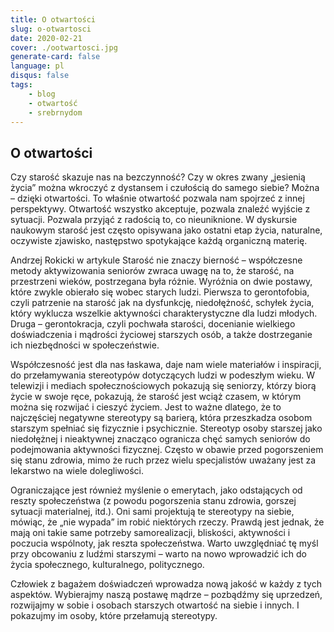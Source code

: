 ```yaml
---
title: O otwartości
slug: o-otwartosci
date: 2020-02-21
cover: ./ootwartosci.jpg
generate-card: false
language: pl
disqus: false
tags:
    - blog
    - otwartość
    - srebrnydom
---
```


## O otwartości

Czy starość skazuje nas na bezczynność? Czy w okres zwany „jesienią życia” można wkroczyć z dystansem i czułością do samego siebie? Można – dzięki otwartości. To właśnie otwartość pozwala nam spojrzeć z innej perspektywy. Otwartość wszystko akceptuje, pozwala znaleźć wyjście z sytuacji. Pozwala przyjąć z radością to, co nieuniknione. W dyskursie naukowym starość jest często opisywana jako ostatni etap życia, naturalne, oczywiste zjawisko, następstwo spotykające każdą organiczną materię.

Andrzej Rokicki w artykule Starość nie znaczy bierność – współczesne metody aktywizowania seniorów  zwraca uwagę na to, że starość, na przestrzeni wieków, postrzegana była różnie. Wyróżnia on dwie postawy, które zwykle obierało się wobec starych ludzi. Pierwsza to gerontofobia, czyli patrzenie na starość jak na dysfunkcję, niedołężność, schyłek życia, który wyklucza wszelkie aktywności charakterystyczne dla ludzi młodych. Druga – gerontokracja, czyli pochwała starości, docenianie wielkiego doświadczenia i mądrości życiowej starszych osób, a także dostrzeganie ich niezbędności w społeczeństwie.

Współczesność jest dla nas łaskawa, daje nam wiele materiałów i inspiracji, do przełamywania stereotypów dotyczących ludzi w podeszłym wieku. W telewizji i mediach społecznościowych pokazują się seniorzy, którzy biorą życie w swoje ręce, pokazują, że starość jest wciąż czasem, w którym można się rozwijać i cieszyć życiem. Jest to ważne dlatego, że to najczęściej negatywne stereotypy są barierą, która przeszkadza osobom starszym spełniać się fizycznie i psychicznie. Stereotyp osoby starszej jako niedołężnej i nieaktywnej znacząco ogranicza chęć samych seniorów do podejmowania aktywności fizycznej. Często w obawie przed pogorszeniem się stanu zdrowia, mimo że ruch przez wielu specjalistów uważany jest za lekarstwo na wiele dolegliwości.  

Ograniczające jest również myślenie o emerytach,  jako odstających od reszty społeczeństwa (z powodu pogorszenia stanu zdrowia, gorszej sytuacji materialnej, itd.). Oni sami projektują te stereotypy na siebie, mówiąc, że „nie wypada” im robić niektórych rzeczy. Prawdą jest jednak, że mają oni takie same potrzeby samorealizacji, bliskości, aktywności i poczucia wspólnoty, jak reszta społeczeństwa. Warto uwzględniać tę myśl przy obcowaniu z ludźmi starszymi – warto na nowo wprowadzić ich do życia społecznego, kulturalnego, politycznego. 

Człowiek z bagażem doświadczeń wprowadza nową jakość w każdy z tych aspektów. Wybierajmy naszą postawę mądrze – pozbądźmy się uprzedzeń, rozwijajmy w sobie i osobach starszych otwartość na siebie i innych. I pokazujmy im osoby, które przełamują stereotypy.  
